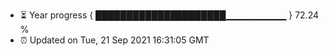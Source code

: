 - ⏳ Year progress { █████████████████████▁▁▁▁▁▁▁▁▁ } 72.24 %
- ⏰ Updated on Tue, 21 Sep 2021 16:31:05 GMT

